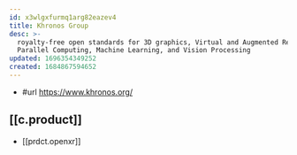 ```yaml
---
id: x3wlgxfurmq1arg82eazev4
title: Khronos Group
desc: >-
  royalty-free open standards for 3D graphics, Virtual and Augmented Reality,
  Parallel Computing, Machine Learning, and Vision Processing
updated: 1696354349252
created: 1684867594652
---
```


- #url https://www.khronos.org/

## [[c.product]]

- [[prdct.openxr]]